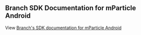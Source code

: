 ## Branch SDK Documentation for mParticle Android

View [Branch's SDK documentation for mParticle Android](https://help.branch.io/developers-hub/docs/mparticle-android)

